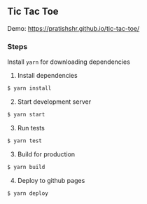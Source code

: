 ## Tic Tac Toe

Demo: https://pratishshr.github.io/tic-tac-toe/

### Steps

Install `yarn` for downloading dependencies

1. Install dependencies
```sh
$ yarn install
```

2. Start development server
```sh
$ yarn start
```

3. Run tests
```sh
$ yarn test
```

3. Build for production
```sh
$ yarn build
```

4. Deploy to github pages
```sh
$ yarn deploy
```
